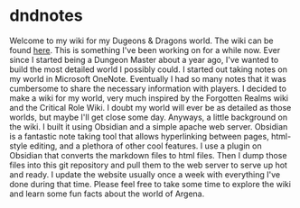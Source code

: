 # dndnotes
Welcome to my wiki for my Dugeons & Dragons world. The wiki can be found [here](http://wiki.alexsievert.com). This is something I've been working on for a while now. Ever since I started being a Dungeon Master about a year ago, I've wanted to build the most detailed world I possibly could. I started out taking notes on my world in Microsoft OneNote. Eventually I had so many notes that it was cumbersome to share the necessary information with players. I decided to make a wiki for my world, very much inspired by the Forgotten Realms wiki and the Critical Role Wiki. I doubt my world will ever be as detailed as those worlds, but maybe I'll get close some day.
Anyways, a little background on the wiki. I built it using Obsidian and a simple apache web server. Obsidian is a fantastic note taking tool that allows hyperlinking between pages, html-style editing, and a plethora of other cool features. I use a plugin on Obsidian that converts the markdown files to html files. Then I dump those files into this git repository and pull them to the web server to serve up hot and ready. I update the website usually once a week with everything I've done during that time.
Please feel free to take some time to explore the wiki and learn some fun facts about the world of Argena.